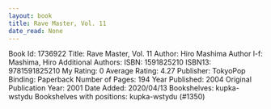 ```yaml
---
layout: book
title: Rave Master, Vol. 11
date_read: None
---
```


Book Id: 1736922
Title: Rave Master, Vol. 11
Author: Hiro Mashima
Author l-f: Mashima, Hiro
Additional Authors: 
ISBN: 1591825210
ISBN13: 9781591825210
My Rating: 0
Average Rating: 4.27
Publisher: TokyoPop
Binding: Paperback
Number of Pages: 194
Year Published: 2004
Original Publication Year: 2001
Date Added: 2020/04/13
Bookshelves: kupka-wstydu
Bookshelves with positions: kupka-wstydu (#1350)

